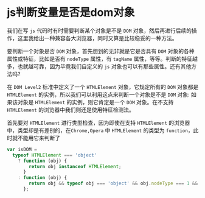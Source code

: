 # js判断变量是否是dom对象

我们在写 `js` 代码时有时需要判断某个对象是不是 `DOM` 对象，然后再进行后续的操作，这里我给出一种兼容各大浏览器，同时又算是比较稳妥的一种方法。

要判断一个对象是否 `DOM` 对象，首先想到的无非就是它是否具有 `DOM` 对象的各种属性或特征，比如是否有 `nodeType` 属性，有 `tagName` 属性，等等。判断的特征越多，也就越可靠，因为毕竟我们自定义的 `js` 对象也可以有那些属性。还有其他方法吗?

在 `DOM Level2` 标准中定义了一个 `HTMLElement` 对象，它规定所有的 `DOM` 对象都是 `HTMLElement` 的实例，所以我们可以利用这点来判断一个对象是不是 `DOM` 对象: 如果该对象是 `HTMLElement` 的实例，则它肯定是一个 `DOM` 对象。在不支持 `HTMLElement` 的浏览器中我们则还是使用特征检测法。

首先要对 `HTMLElement` 进行类型检查，因为即使在支持 `HTMLElement` 的浏览器中，类型却是有差别的，在`Chrome,Opera` 中 `HTMLElement` 的类型为 `function`，此时就不能用它来判断了

```js
var isDOM =
  typeof HTMLElement === 'object'
    ? function (obj) {
        return obj instanceof HTMLElement;
      }
    : function (obj) {
        return obj && typeof obj === 'object' && obj.nodeType === 1 && typeof obj.nodeName === 'string';
      };
```
